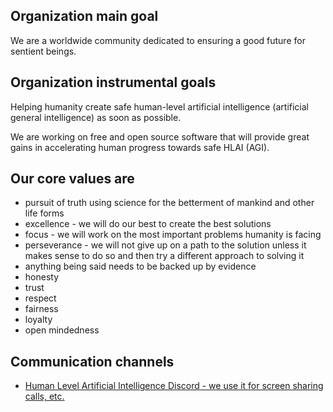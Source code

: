 ## Organization main goal

We are a worldwide community dedicated to ensuring a good future for sentient beings.

## Organization instrumental goals

Helping humanity create safe human-level artificial intelligence (artificial general intelligence) as soon as possible.

We are working on free and open source software that will provide great gains in accelerating human progress towards safe HLAI (AGI).

## Our core values are

* pursuit of truth using science for the betterment of mankind and other life forms
* excellence - we will do our best to create the best solutions
* focus - we will work on the most important problems humanity is facing
* perseverance - we will not give up on a path to the solution unless it makes sense to do so and then try a different approach to solving it
* anything being said needs to be backed up by evidence
* honesty
* trust
* respect
* fairness
* loyalty
* open mindedness

## Communication channels

* [Human Level Artificial Intelligence Discord - we use it for screen sharing calls, etc.](https://discord.gg/6hGWSNA)
<!--
* [Facebook page](https://www.facebook.com/fairy.tale.artificial.general.intelligence/)
* [LinkedIn page](http://linkedin.com/company/fairy-tale-artificial-general-intelligence-solutions)
-->
